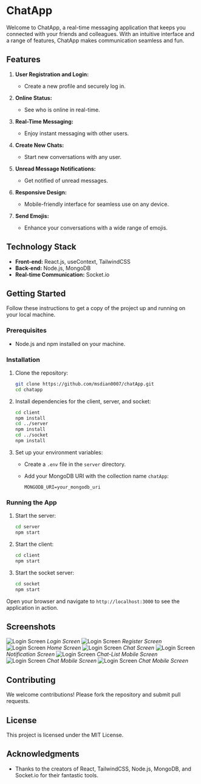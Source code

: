 
# ChatApp


Welcome to ChatApp, a real-time messaging application that keeps you connected with your friends and colleagues. With an intuitive interface and a range of features, ChatApp makes communication seamless and fun.

## Features

1. **User Registration and Login:**
   - Create a new profile and securely log in.

2. **Online Status:**
   - See who is online in real-time.

3. **Real-Time Messaging:**
   - Enjoy instant messaging with other users.

4. **Create New Chats:**
   - Start new conversations with any user.

5. **Unread Message Notifications:**
   - Get notified of unread messages.

6. **Responsive Design:**
   - Mobile-friendly interface for seamless use on any device.

7. **Send Emojis:**
   - Enhance your conversations with a wide range of emojis.

## Technology Stack

- **Front-end:** React.js, useContext, TailwindCSS
- **Back-end:** Node.js, MongoDB
- **Real-time Communication:** Socket.io

## Getting Started

Follow these instructions to get a copy of the project up and running on your local machine.

### Prerequisites

- Node.js and npm installed on your machine.

### Installation

1. Clone the repository:

   ```bash
   git clone https://github.com/msdian0007/chatApp.git
   cd chatapp
   ```

2. Install dependencies for the client, server, and socket:

   ```bash
   cd client
   npm install
   cd ../server
   npm install
   cd ../socket
   npm install
   ```

3. Set up your environment variables:
   - Create a `.env` file in the `server` directory.
   - Add your MongoDB URI with the collection name `chatApp`:

     ```env
     MONGODB_URI=your_mongodb_uri
     ```

### Running the App

1. Start the server:

   ```bash
   cd server
   npm start
   ```

2. Start the client:

   ```bash
   cd client
   npm start
   ```

3. Start the socket server:

   ```bash
   cd socket
   npm start
   ```

Open your browser and navigate to `http://localhost:3000` to see the application in action.

## Screenshots

![Login Screen](images/login.png)
*Login Screen*
![Login Screen](images/register.png)
*Register Screen*
![Login Screen](images/chat-list.png)
*Home Screen*
![Login Screen](images/chat-view.png)
*Chat Screen*
![Login Screen](images/notification-list.png)
*Notification Screen*
![Login Screen](images/chat-list-mobile.png)
*Chat-List Mobile Screen*
![Login Screen](images/chat-mobile-view.png)
*Chat Mobile Screen*
![Login Screen](images/chat-mobile-view2.png)
*Chat Mobile Screen*

## Contributing

We welcome contributions! Please fork the repository and submit pull requests.

## License

This project is licensed under the MIT License.

## Acknowledgments

- Thanks to the creators of React, TailwindCSS, Node.js, MongoDB, and Socket.io for their fantastic tools.
